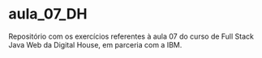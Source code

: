 # aula_07_DH
Repositório com os exercícios referentes à aula 07 do curso de Full Stack Java Web da Digital House, em parceria com a IBM.
